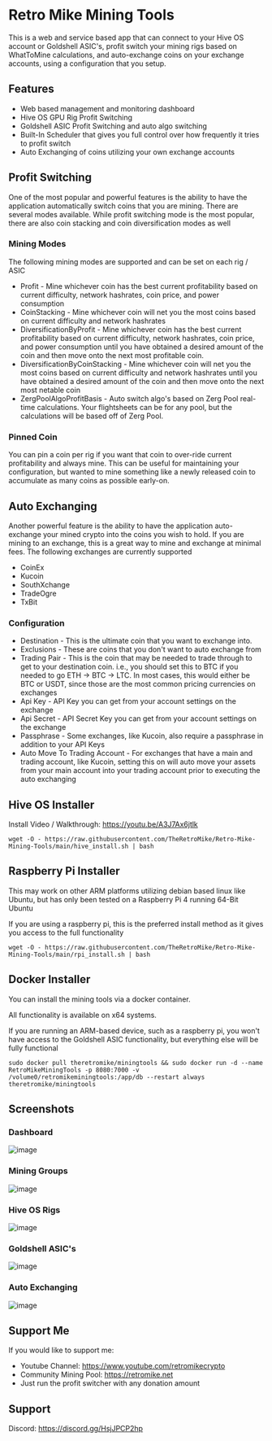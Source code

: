 # Retro Mike Mining Tools
This is a web and service based app that can connect to your Hive OS account or Goldshell ASIC's, profit switch your mining rigs based on WhatToMine calculations, and auto-exchange coins on your exchange accounts, using a configuration that you setup. 

## Features
- Web based management and monitoring dashboard 
- Hive OS GPU Rig Profit Switching
- Goldshell ASIC Profit Switching and auto algo switching
- Built-In Scheduler that gives you full control over how frequently it tries to profit switch
- Auto Exchanging of coins utilizing your own exchange accounts

## Profit Switching
One of the most popular and powerful features is the ability to have the application automatically switch coins that you are mining. There are several modes available. While profit switching mode is the most popular, there are also coin stacking and coin diversification modes as well

### Mining Modes
The following mining modes are supported and can be set on each rig / ASIC  
- Profit - Mine whichever coin has the best current profitability based on current difficulty, network hashrates, coin price, and power consumption
- CoinStacking - Mine whichever coin will net you the most coins based on current difficulty and network hashrates
- DiversificationByProfit - Mine whichever coin has the best current profitability based on current difficulty, network hashrates, coin price, and power consumption until you have obtained a desired amount of the coin and then move onto the next most profitable coin. 
- DiversificationByCoinStacking - Mine whichever coin will net you the most coins based on current difficulty and network hashrates until you have obtained a desired amount of the coin and then move onto the next most netable coin
- ZergPoolAlgoProfitBasis - Auto switch algo's based on Zerg Pool real-time calculations. Your flightsheets can be for any pool, but the calculations will be based off of Zerg Pool.

### Pinned Coin
You can pin a coin per rig if you want that coin to over-ride current profitability and always mine. This can be useful for maintaining your configuration, but wanted to mine something like a newly released coin to accumulate as many coins as possible early-on.

## Auto Exchanging
Another powerful feature is the ability to have the application auto-exchange your mined crypto into the coins you wish to hold. If you are mining to an exchange, this is a great way to mine and exchange at minimal fees. The following exchanges are currently supported

- CoinEx
- Kucoin
- SouthXchange
- TradeOgre
- TxBit

### Configuration
- Destination - This is the ultimate coin that you want to exchange into.
- Exclusions - These are coins that you don't want to auto exchange from
- Trading Pair - This is the coin that may be needed to trade through to get to your destination coin. i.e., you should set this to BTC if you needed to go ETH -> BTC -> LTC. In most cases, this would either be BTC or USDT, since those are the most common pricing currencies on exchanges
- Api Key - API Key you can get from your account settings on the exchange
- Api Secret - API Secret Key you can get from your account settings on the exchange
- Passphrase - Some exchanges, like Kucoin, also require a passphrase in addition to your API Keys
- Auto Move To Trading Account - For exchanges that have a main and trading account, like Kucoin, setting this on will auto move your assets from your main account into your trading account prior to executing the auto exchanging

## Hive OS Installer
Install Video / Walkthrough: https://youtu.be/A3J7Ax6jtlk

```
wget -O - https://raw.githubusercontent.com/TheRetroMike/Retro-Mike-Mining-Tools/main/hive_install.sh | bash
```

## Raspberry Pi Installer
This may work on other ARM platforms utilizing debian based linux like Ubuntu, but has only been tested on a Raspberry Pi 4 running 64-Bit Ubuntu

If you are using a raspberry pi, this is the preferred install method as it gives you access to the full functionality

```
wget -O - https://raw.githubusercontent.com/TheRetroMike/Retro-Mike-Mining-Tools/main/rpi_install.sh | bash
```

## Docker Installer
You can install the mining tools via a docker container. 

All functionality is available on x64 systems. 

If you are running an ARM-based device, such as a raspberry pi, you won't have access to the Goldshell ASIC functionality, but everything else will be fully functional

```
sudo docker pull theretromike/miningtools && sudo docker run -d --name RetroMikeMiningTools -p 8080:7000 -v /volume0/retromikeminingtools:/app/db --restart always theretromike/miningtools
```

## Screenshots
### Dashboard
![image](https://user-images.githubusercontent.com/1271856/191880384-08ca2b4a-d584-4bb2-a5c2-b3b479b355f0.png)

### Mining Groups
![image](https://user-images.githubusercontent.com/1271856/191880556-b12059a5-5cca-4736-b0ac-1f62d2553c79.png)

### Hive OS Rigs
![image](https://user-images.githubusercontent.com/1271856/191880644-9307603d-93f6-44b9-9df4-bd0a89cd3ce3.png)

### Goldshell ASIC's
![image](https://user-images.githubusercontent.com/1271856/191880727-3ad72a5d-7039-4bd4-b553-a37298cc7870.png)

### Auto Exchanging
![image](https://user-images.githubusercontent.com/1271856/191880955-688ceabe-7ba7-4490-8e44-541e682b8d08.png)


## Support Me
If you would like to support me:
- Youtube Channel: https://www.youtube.com/retromikecrypto
- Community Mining Pool: https://retromike.net
- Just run the profit switcher with any donation amount

## Support
Discord: https://discord.gg/HsjJPCP2hp
